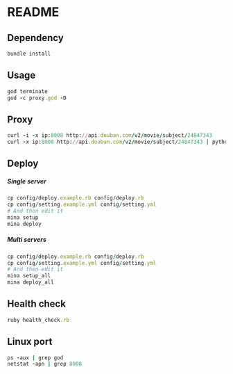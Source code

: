 # README

## Dependency

```ruby
bundle install
```

## Usage

```ruby
god terminate
god -c proxy.god -D
```

## Proxy

```ruby
curl -i -x ip:8008 http://api.douban.com/v2/movie/subject/24847343
curl -x ip:8008 http://api.douban.com/v2/movie/subject/24847343 | python -m json.tool
```

## Deploy

##### Single server

```ruby
cp config/deploy.example.rb config/deploy.rb
cp config/setting.example.yml config/setting.yml
# And then edit it
mina setup
mina deploy
```

##### Multi servers

```ruby
cp config/deploy.example.rb config/deploy.rb
cp config/setting.example.yml config/setting.yml
# And then edit it
mina setup_all
mina deploy_all
```

## Health check

```ruby
ruby health_check.rb
```

## Linux port

```ruby
ps -aux | grep god
netstat -apn | grep 8008
```
